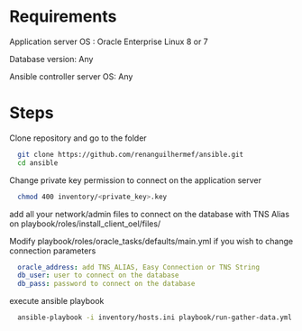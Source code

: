 # Requirements

Application server OS : Oracle Enterprise Linux 8 or 7


Database version: Any 


Ansible controller server OS: Any

# Steps

Clone repository and go to the folder
```bash
  git clone https://github.com/renanguilhermef/ansible.git
  cd ansible
```

Change private key permission to connect on the application server
```bash
  chmod 400 inventory/<private_key>.key
```

add all your network/admin files to connect on the database with TNS Alias on playbook/roles/install_client_oel/files/

Modify playbook/roles/oracle_tasks/defaults/main.yml if you wish to change connection parameters

```yaml
  oracle_address: add TNS_ALIAS, Easy Connection or TNS String
  db_user: user to connect on the database
  db_pass: password to connect on the database
```
execute ansible playbook
```bash
  ansible-playbook -i inventory/hosts.ini playbook/run-gather-data.yml
